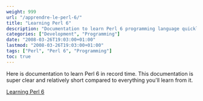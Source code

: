 ```yaml
---
weight: 999
url: "/apprendre-le-perl-6/"
title: "Learning Perl 6"
description: "Documentation to learn Perl 6 programming language quickly and efficiently"
categories: ["Development", "Programming"]
date: "2008-03-26T19:03:00+01:00"
lastmod: "2008-03-26T19:03:00+01:00"
tags: ["Perl", "Perl 6", "Programming"]
toc: true
---
```


Here is documentation to learn Perl 6 in record time. This documentation is super clear and relatively short compared to everything you'll learn from it.

[Learning Perl 6](/pdf/learningperl6.pdf)
